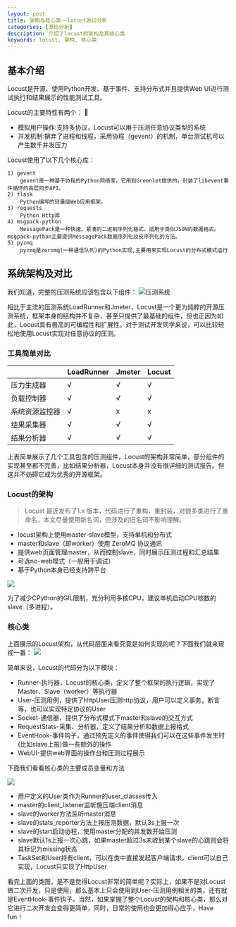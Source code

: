 ```yaml
---
layout: post
title: 架构与核心类——locust源码分析
categories: [源码分析]
description: 介绍了locust的架构及其核心类
keywords: locust, 架构, 核心类
---
```


## 基本介绍
Locust是开源、使用Python开发、基于事件、支持分布式并且提供Web UI进行测试执行和结果展示的性能测试工具。

Locust的主要特性有两个：  
* 模拟用户操作:支持多协议，Locust可以用于压测任意协议类型的系统  
* 并发机制:摒弃了进程和线程，采用协程（gevent）的机制，单台测试机可以产生数千并发压力

Locust使用了以下几个核心库：

```
1) gevent
	gevent是一种基于协程的Python网络库，它用到Greenlet提供的，封装了libevent事件循环的高层同步API。
2) flask
	Python编写的轻量级Web应用框架。
3) requests
	Python Http库
4) msgpack-python
	MessagePack是一种快速、紧凑的二进制序列化格式，适用于类似JSON的数据格式。msgpack-python主要提供MessagePack数据序列化及反序列化的方法。
5) pyzmq
	pyzmq是zeromq(一种通信队列)的Python实现,主要用来实现Locust的分布式模式运行
```

## 系统架构及对比
我们知道，完整的压测系统应该包含以下组件：
![压测系统](http://processon.com/chart_image/5ddbf50ee4b08b68c8e1e203.png)

相比于主流的压测系统LoadRunner和Jmeter，Locust是一个更为纯粹的开源压测系统，框架本身的结构并不复杂，甚至只提供了最基础的组件，但也正因为如此，Locust具有极高的可编程性和扩展性。对于测试开发同学来说，可以比较轻松地使用Locust实现对任意协议的压测。

### 工具简单对比

|  | LoadRunner | Jmeter | Locust |
| ------ | ------ | ----- | ----- |
| 压力生成器 | √ | √ | √ |
| 负载控制器 | √ | √ | √ |
| 系统资源监控器 | √ | x | x |
| 结果采集器 | √ | √ | √ |
| 结果分析器 | √ | √ | √ |

上表简单展示了几个工具包含的压测组件，Locust的架构非常简单，部分组件的实现甚至都不完善，比如结果分析器，Locust本身并没有很详细的测试报告。但这并不妨碍它成为优秀的开源框架。

### Locust的架构

> Locust 最近发布了1.x 版本，代码进行了重构，重封装，对很多类进行了重命名，本文尽量使用新名词，但涉及的旧名词不影响理解。

* locust架构上使用master-slave模型，支持单机和分布式
* master和slave（即worker）使用 ZeroMQ 协议通讯
* 提供web页面管理master，从而控制slave，同时展示压测过程和汇总结果
* 可选no-web模式（一般用于调试）
* 基于Python本身已经支持跨平台

![](http://processon.com/chart_image/5ddbf7d3e4b034050df19b82.png)

为了减少CPython的GIL限制，充分利用多核CPU，建议单机启动CPU核数的slave（多进程）。

### 核心类
上面展示的Locust架构，从代码层面来看究竟是如何实现的呢？下面我们就来窥视一番：
![](http://processon.com/chart_image/5dd80265e4b0da22410e0d7f.png)

简单来说，Locust的代码分为以下模块：

* Runner-执行器，Locust的核心类，定义了整个框架的执行逻辑，实现了Master、Slave（worker）等执行器
* User-压测用例，提供了HttpUser压测http协议，用户可以定义事务，断言等，也可以实现特定协议的User
* Socket-通信器，提供了分布式模式下master和slave的交互方式
* RequestStats-采集、分析器，定义了结果分析和数据上报格式
* EventHook-事件钩子，通过预先定义的事件使得我们可以在这些事件发生时(比如slave上报)做一些额外的操作
* WebUI-提供web界面的操作台和压测过程展示

下面我们看看核心类的主要成员变量和方法

![](http://processon.com/chart_image/5dda4bd8e4b08b8173c61124.png)

* 用户定义的User类作为Runner的user_classes传入
* master的client_listener监听施压端client消息
* slave的worker方法监听master消息
* slave的stats_reporter方法上报压测数据，默认3s上报一次
* slave的start启动协程，使用master分配的并发数开始压测
* slave默认1s上报一次心跳，如果master超过3s未收到某个slave的心跳则会将其标记为missing状态
* TaskSet和User持有client，可以在类中直接发起客户端请求，client可以自己实现，Locust只实现了HttpUser

看完上面的类图，是不是觉得Locust非常的简单呢？实际上，如果不是对Locust做二次开发，只是使用，那么基本上只会使用到User-压测用例相关的类，还有就是EventHook-事件钩子。当然，如果掌握了整个Locust的架构和核心类，那么对它进行二次开发会变得更简单，同时，日常的使用也会更加得心应手，Have fun！










